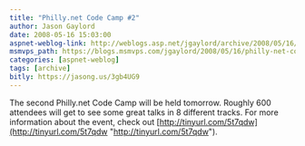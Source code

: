 ```yaml
---
title: "Philly.net Code Camp #2"
author: Jason Gaylord
date: 2008-05-16 15:03:00
aspnet-weblog-link: http://weblogs.asp.net/jgaylord/archive/2008/05/16/philly-net-code-camp-2.aspx
msmvps_path: https://blogs.msmvps.com/jgaylord/2008/05/16/philly-net-code-camp-2/
categories: [aspnet-weblog]
tags: [archive]
bitly: https://jasong.us/3gb4UG9
---
```


The second Philly.net Code Camp will be held tomorrow. Roughly 600 attendees will get to see some great talks in 8 different tracks. For more information about the event, check out [http://tinyurl.com/5t7qdw](http://tinyurl.com/5t7qdw "http://tinyurl.com/5t7qdw").